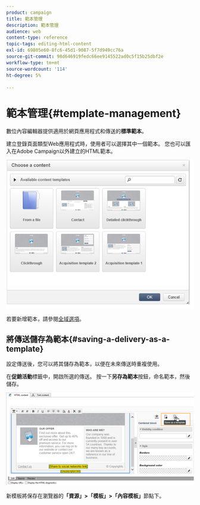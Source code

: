 ```yaml
---
product: campaign
title: 範本管理
description: 範本管理
audience: web
content-type: reference
topic-tags: editing-html-content
exl-id: 69805e60-8fc6-45d1-9087-5f7d949cc76a
source-git-commit: 98d646919fedc66ee9145522ad0c5f15b25dbf2e
workflow-type: tm+mt
source-wordcount: '114'
ht-degree: 5%

---
```


# 範本管理{#template-management}

數位內容編輯器提供適用於網頁應用程式和傳送的&#x200B;**標準範本**。

建立登錄頁面類型Web應用程式時，使用者可以選擇其中一個範本。 您也可以匯入在Adobe Campaign以外建立的HTML範本。

![](assets/dce_popup_templatechoice.png)

若要新增範本，請參閱[全域選項](../../web/using/content-editor-interface.md#global-options)。

## 將傳送儲存為範本{#saving-a-delivery-as-a-template}

設定傳送後，您可以將其儲存為範本，以便在未來傳送時重複使用。

在&#x200B;**促銷活動**&#x200B;標籤中，開啟所選的傳送。 按一下&#x200B;**另存為範本**&#x200B;按鈕，命名範本，然後儲存。

![](assets/dce_save_model.png)

新模板將保存在瀏覽器的&#x200B;**「資源」>「模板」>「內容模板」**&#x200B;節點下。
